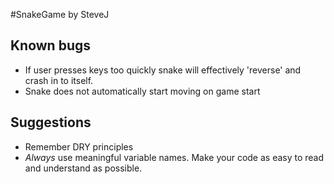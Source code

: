 #SnakeGame
by SteveJ

## Known bugs

- If user presses keys too quickly snake will effectively 'reverse' and crash in to itself.
- Snake does not automatically start moving on game start

## Suggestions

- Remember DRY principles
- _Always_ use meaningful variable names. Make your code as easy to read and understand as possible.
